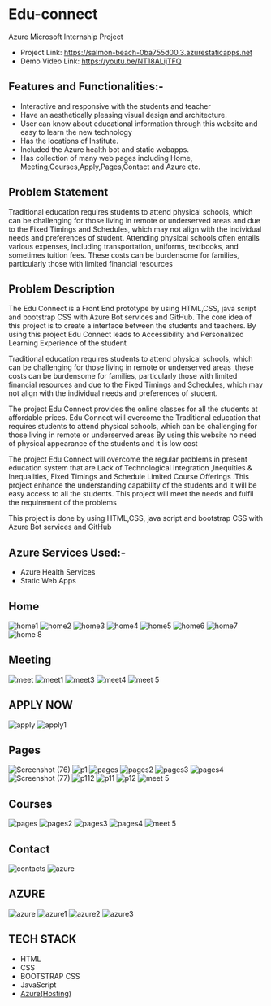 # Edu-connect
Azure Microsoft Internship Project
- Project Link: https://salmon-beach-0ba755d00.3.azurestaticapps.net
- Demo Video Link: https://youtu.be/NT18ALijTFQ

## Features and Functionalities:-
- Interactive and responsive with the students and teacher
- Have an aesthetically pleasing visual design and architecture.
- User can know about educational  information through this website and easy to learn the new technology
- Has the locations of Institute.
- Included the Azure health bot and static webapps.
- Has collection of many web pages including Home, Meeting,Courses,Apply,Pages,Contact and Azure etc.
## Problem Statement
Traditional education requires students to attend physical schools, which can be challenging for those living in remote or underserved areas and due to the  Fixed Timings and Schedules, which may not align with the individual needs and preferences of student. Attending physical schools often entails various expenses, including transportation, uniforms, textbooks, and sometimes tuition fees. These costs can be burdensome for families, particularly those with limited financial resources

## Problem Description
The Edu Connect is a Front End prototype by using  HTML,CSS, java script and bootstrap CSS with Azure Bot services and GitHub. The core idea of this project is to create a interface between the students and teachers. By using this project Edu Connect leads to Accessibility and Personalized Learning Experience of the student 

Traditional education requires students to attend physical schools, which can be challenging for those living in remote or underserved areas ,these costs can be burdensome for families, particularly those with limited financial resources and due to the  Fixed Timings and Schedules, which may not align with the individual needs and preferences of student.

The project Edu Connect provides the online classes for all the students at affordable prices.
Edu Connect will overcome the Traditional education that requires students to attend physical schools, which can be challenging for those living in remote or underserved areas By using this website no need of physical appearance of the students and it is  low cost 

The project Edu Connect will overcome the regular problems in present education system that are  Lack of Technological Integration ,Inequities & Inequalities, Fixed Timings and Schedule Limited Course Offerings .This project enhance the understanding capability of the students and it will be easy access to all the students. This project will meet the needs and fulfil the requirement of the problems 

This project is done by using HTML,CSS, java script and bootstrap CSS with Azure Bot services and GitHub
## Azure Services Used:-
- Azure Health Services
- Static Web Apps
## Home

![home1](https://github.com/NITHISHKUMAR23/Edu-connect/assets/114764945/982c6f4b-4767-4be8-a32f-310c4f968c4d)
![home2](https://github.com/NITHISHKUMAR23/Edu-connect/assets/114764945/c5483fa3-f2f4-409e-ab00-0001d93f810a)
![home3](https://github.com/NITHISHKUMAR23/Edu-connect/assets/114764945/ebb1e5c9-c598-4b33-88bf-15c341ab665a)
![home4](https://github.com/NITHISHKUMAR23/Edu-connect/assets/114764945/d47fa02f-f748-4122-8c2c-1d4c3fe0dac0)
![home5](https://github.com/NITHISHKUMAR23/Edu-connect/assets/114764945/c7d45d9a-2d6b-423c-951e-c396c3517154)
![home6](https://github.com/NITHISHKUMAR23/Edu-connect/assets/114764945/b6738117-b42a-42a3-b9de-c4fe8209af3a)
![home7](https://github.com/NITHISHKUMAR23/Edu-connect/assets/114764945/a99bfd73-f377-4f5b-8ac4-d5dec089d181)
![home 8](https://github.com/NITHISHKUMAR23/Edu-connect/assets/114764945/4f80a474-7bf3-4cae-a836-b38b78d2a8b0)


## Meeting


![meet](https://github.com/NITHISHKUMAR23/Edu-connect/assets/114764945/66cac601-a4b5-4da2-a6d3-ea74ce396b69)
![meet1](https://github.com/NITHISHKUMAR23/Edu-connect/assets/114764945/b7a8babc-6ddf-407d-9a60-96c429317918)
![meet3](https://github.com/NITHISHKUMAR23/Edu-connect/assets/114764945/096a9400-a468-4cb4-a9af-7aa4661b7369)
![meet4](https://github.com/NITHISHKUMAR23/Edu-connect/assets/114764945/4e562779-a5fd-4553-a39a-66f8b47a8991)
![meet 5](https://github.com/NITHISHKUMAR23/Edu-connect/assets/114764945/78846a41-7a45-4afa-a7bd-329500c185ff)

## APPLY NOW

![apply](https://github.com/NITHISHKUMAR23/Edu-connect/assets/114764945/25a89d73-66ca-492a-8563-410bb6243ce9)
![apply1](https://github.com/NITHISHKUMAR23/Edu-connect/assets/114764945/751add9d-01aa-4320-95ca-e606e31a894a)

## Pages

![Screenshot (76)](https://github.com/NITHISHKUMAR23/Edu-connect/assets/114764945/37a6824e-8851-4510-a07c-dbbf66c00d76)
![p1](https://github.com/NITHISHKUMAR23/Edu-connect/assets/114764945/8b2d5012-6d55-4f40-9842-2b6a47744c56)
![pages](https://github.com/NITHISHKUMAR23/Edu-connect/assets/114764945/58985aed-108b-4be5-9b7c-5ca0bddde022)
![pages2](https://github.com/NITHISHKUMAR23/Edu-connect/assets/114764945/03b253fb-f144-4aa4-a0dd-03e8702e411c)
![pages3](https://github.com/NITHISHKUMAR23/Edu-connect/assets/114764945/584db464-2f33-47af-8014-108591d043e1)
![pages4](https://github.com/NITHISHKUMAR23/Edu-connect/assets/114764945/5caa105f-3099-4fd8-9851-be1288439a5d)
![Screenshot (77)](https://github.com/NITHISHKUMAR23/Edu-connect/assets/114764945/7289fa4e-3e15-4d4f-acdd-a88e45569ef1)
![p112](https://github.com/NITHISHKUMAR23/Edu-connect/assets/114764945/5e7ec2fa-1995-47fd-8c68-c1f8235c151d)
![p11](https://github.com/NITHISHKUMAR23/Edu-connect/assets/114764945/2924604c-75d7-4392-82ec-a294b89cfc13)
![p12](https://github.com/NITHISHKUMAR23/Edu-connect/assets/114764945/3d8eaa23-0309-4afe-8fb2-d4f176991c71)
![meet 5](https://github.com/NITHISHKUMAR23/Edu-connect/assets/114764945/78846a41-7a45-4afa-a7bd-329500c185ff)





## Courses

![pages](https://github.com/NITHISHKUMAR23/Edu-connect/assets/114764945/58985aed-108b-4be5-9b7c-5ca0bddde022)
![pages2](https://github.com/NITHISHKUMAR23/Edu-connect/assets/114764945/03b253fb-f144-4aa4-a0dd-03e8702e411c)
![pages3](https://github.com/NITHISHKUMAR23/Edu-connect/assets/114764945/584db464-2f33-47af-8014-108591d043e1)
![pages4](https://github.com/NITHISHKUMAR23/Edu-connect/assets/114764945/5caa105f-3099-4fd8-9851-be1288439a5d)
![meet 5](https://github.com/NITHISHKUMAR23/Edu-connect/assets/114764945/78846a41-7a45-4afa-a7bd-329500c185ff)

## Contact

![contacts](https://github.com/NITHISHKUMAR23/Edu-connect/assets/114764945/d3600296-a647-4c1f-b262-8e66b05c14d9)
![azure](https://github.com/NITHISHKUMAR23/Edu-connect/assets/114764945/83f2a2f1-b53f-4710-9fac-30bde2bceeb3)


## AZURE
![azure](https://github.com/NITHISHKUMAR23/Edu-connect/assets/114764945/83f2a2f1-b53f-4710-9fac-30bde2bceeb3)
![azure1](https://github.com/NITHISHKUMAR23/Edu-connect/assets/114764945/923f6860-f7fd-41a3-b9a8-2ab5071998d3)
![azure2](https://github.com/NITHISHKUMAR23/Edu-connect/assets/114764945/150196d2-6818-498e-ad93-246db787c6b7)
![azure3](https://github.com/NITHISHKUMAR23/Edu-connect/assets/114764945/dba9d4f0-37b1-43f8-8c36-51efbd86139e)


## TECH STACK

- HTML
- CSS
- BOOTSTRAP CSS
- JavaScript
- [Azure(Hosting)](https://azure.microsoft.com/en-in/features/azure-portal/)
